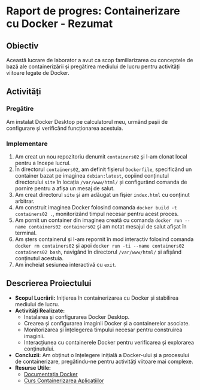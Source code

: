 # Raport de progres: Containerizare cu Docker - Rezumat

## Obiectiv

Această lucrare de laborator a avut ca scop familiarizarea cu conceptele de bază ale containerizării și pregătirea mediului de lucru pentru activități viitoare legate de Docker.

## Activități

### Pregătire

Am instalat Docker Desktop pe calculatorul meu, urmând pașii de configurare și verificând funcționarea acestuia.

### Implementare

1. Am creat un nou repozitoriu denumit `containers02` și l-am clonat local pentru a începe lucrul.
2. În directorul `containers02`, am definit fișierul `Dockerfile`, specificând un container bazat pe imaginea `debian:latest`, copiind conținutul directorului `site` în locația `/var/www/html/` și configurând comanda de pornire pentru a afișa un mesaj de salut.
3. Am creat directorul `site` și am adăugat un fișier `index.html` cu conținut arbitrar.
4. Am construit imaginea Docker folosind comanda `docker build -t containers02 .`, monitorizând timpul necesar pentru acest proces.
5. Am pornit un container din imaginea creată cu comanda `docker run --name containers02 containers02` și am notat mesajul de salut afișat în terminal.
6. Am șters containerul și l-am repornit în mod interactiv folosind comanda `docker rm containers02` și apoi `docker run -ti --name containers02 containers02 bash`, navigând în directorul `/var/www/html/` și afișând conținutul acestuia.
7. Am încheiat sesiunea interactivă cu `exit`.

## Descrierea Proiectului

- **Scopul Lucrării:** Inițierea în containerizarea cu Docker și stabilirea mediului de lucru.
- **Activități Realizate:**
  - Instalarea și configurarea Docker Desktop.
  - Crearea și configurarea imaginii Docker și a containerelor asociate.
  - Monitorizarea și înțelegerea timpului necesar pentru construirea imaginii.
  - Interacțiunea cu containerele Docker pentru verificarea și explorarea conținutului.
- **Concluzii:** Am obținut o înțelegere inițială a Docker-ului și a procesului de containerizare, pregătindu-ne pentru activități viitoare mai complexe.
- **Resurse Utile:**
  - [Documentația Docker](https://docs.docker.com/)
  - [Curs Containerizarea Aplicațiilor](https://moodle.usm.md/course/view.php?id=6807)
